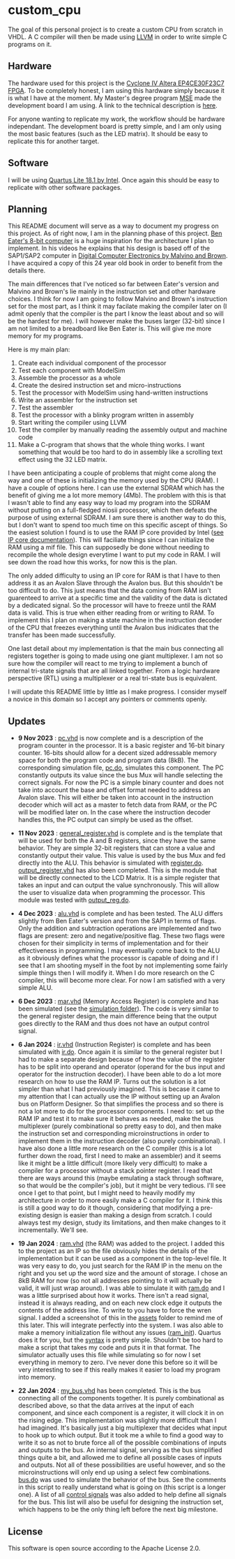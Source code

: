 # custom_cpu
The goal of this personal project is to create a custom CPU from scratch in VHDL. 
A C compiler will then be made using [LLVM](https://llvm.org/) in order to write simple C programs on it. 

## Hardware
The hardware used for this project is the [Cyclone IV Altera EP4CE30F23C7 FPGA](https://www.mouser.fr/datasheet/2/612/cyiv_53001-1299432.pdf).
To be completely honest, I am using this hardware simply because it is what I have at the moment. 
My Master's degree program [MSE](https://www.hes-so.ch/en/master/hes-so-master/programmes/engineering-mse) made the development board I am using. 
A link to the technical description is [here](https://mse-wiki.ti.bfh.ch/).

For anyone wanting to replicate my work, the workflow should be hardware independant. 
The development board is pretty simple, and I am only using the most basic features (such as the LED matrix).
It should be easy to replicate this for another target. 

## Software
I will be using [Quartus Lite 18.1 by Intel](https://www.intel.com/content/www/us/en/software-kit/665990/intel-quartus-prime-lite-edition-design-software-version-18-1-for-windows.html?). 
Once again this should be easy to replicate with other software packages. 

## Planning
This README document will serve as a way to document my progress on this project. As of right now, I am in the planning phase of this project. 
[Ben Eater's 8-bit computer](https://eater.net/8bit/) is a huge inspiration for the architecture I plan to implement.
In his videos he explains that his design is based off of the SAP1/SAP2 computer in [Digital Computer Electronics
by Malvino and Brown](https://archive.org/details/367026792DigitalComputerElectronicsAlbertPaulMalvinoAndJeraldABrownPdf1).
I have acquired a copy of this 24 year old book in order to benefit from the details there.

The main differences that I've noticed so far between Eater's version and Malvino and Brown's lie mainly in the 
instruction set and other hardware choices. I think for now I am going to follow Malvino and Brown's instruction set
for the most part, as I think it may facilate making the compiler later on (I admit openly that 
the compiler is the part I know the least about and so will be the hardest for me). I will however make the buses
larger (32-bit) since I am not limited to a breadboard like Ben Eater is. This will give me more
memory for my programs. 

Here is my main plan:

1. Create each individual component of the processor
2. Test each component with ModelSim
3. Assemble the processor as a whole
4. Create the desired instruction set and micro-instructions
5. Test the processor with ModelSim using hand-written instructions
6. Write an assembler for the instruction set
7. Test the assembler
8. Test the processor with a blinky program written in assembly
9. Start writing the compiler using LLVM
10. Test the compiler by manually reading the assembly output and machine code
11. Make a C-program that shows that the whole thing works. I want something that would be too hard to do in assembly like a scrolling text effect using the 32 LED matrix.

I have been anticipating a couple of problems that might come along the way and one of these is initializing
the memory used by the CPU (RAM). I have a couple of options here. I can use the external SDRAM which has the 
benefit of giving me a lot more memory (4Mb). The problem with this is that I wasn't able to find any 
easy way to load my program into the SDRAM without putting on a full-fledged niosii processor, which then
defeats the purpose of using external SDRAM. I am sure there is another way to do this, but I don't want to spend
too much time on this specific ascept of things. So the easiest solution I found is to use the RAM IP core provided
by Intel ([see IP core documentation](https://www.intel.com/content/www/us/en/docs/programmable/683285/18-1/core-user-guide.html)).
This will faciliate things since I can initialize the RAM using a mif file. This can supposedly be done without
needing to recompile the whole design everytime I want to put my code in RAM. I will see down the road how this works,
for now this is the plan. 

The only added difficulty to using an IP core for RAM is that I have to then address it as an Avalon Slave through
the Avalon bus. But this shouldn't be too difficult to do. This just means that the data coming from RAM isn't guarenteed
to arrive at a specific time and the validity of the data is dictated by a dedicated signal. So the processor will
have to freeze until the RAM data is valid. This is true when either reading from or writing to RAM. To implement this
I plan on making a state machine in the instruction decoder of the CPU that freezes everything until the Avalon
bus inidicates that the transfer has been made successfully. 

One last detail about my implementation is that the main bus connecting all registers together is going to made
using one giant multiplexer. I am not so sure how the compiler will react to me trying to implement a bunch of 
internal tri-state signals that are all linked together. From a logic hardware perspective (RTL) using a multiplexer or 
a real tri-state bus is equivalent. 

I will update this README little by little as I make progress. I consider myself a novice in this domain so I accept any 
pointers or comments openly. 

## Updates

* **9 Nov 2023** : [pc.vhd](/pc.vhd) is now complete and is a description of the program counter in the processor. It is a basic register and 16-bit binary counter.
16-bits should allow for a decent sized addressable memory space for both the program code and program data (8kB). The corresponding
simulation file, [pc.do](/simulation/pc.do), simulates this component. The PC constantly outputs its value since the bus Mux will 
handle selecting the correct signals. For now the PC is a simple binary counter and does not take into account the base and offset format 
needed to address an Avalon slave. This will either be taken into account in the instruction decoder which will act as a master to 
fetch data from RAM, or the PC will be modified later on. In the case where the instruction decoder handles this, the PC output can simply be used 
as the offset. 

* **11 Nov 2023** : [general_register.vhd](/general_register.vhd) is complete and is the template that will be used for both the A and B registers, since they have
the same behavior. They are simple 32-bit registers that can store a value and constantly output their value. This value is used by the bus Mux
and fed directly into the ALU. This behavior is simulated with [register.do](/simulation/register.do).
[output_register.vhd](/output_register.vhd) has also been completed. This is the module that will be directly connected to the LCD Matrix. It is a simple register
that takes an input and can output the value synchronously. This will allow the user to visualize data when programming the processor. This module
was tested with [output_reg.do](/simulation/output_reg.do).

* **4 Dec 2023** : [alu.vhd](/alu.vhd) is complete and has been tested. The ALU differs slightly from Ben Eater's version
and from the SAP1 in terms of flags. Only the addition and subtraction operations are implemented and two flags are present: zero and negative/positive flag. These two flags were chosen for their simplicity in terms of implementation and for their effectiveness
in programming. I may eventually come back to the ALU as it obviously defines what the processor is capable of doing and if I see
that I am shooting myself in the foot by not implementing some fairly simple things then I will modify it. When I do more
research on the C compiler, this will become more clear. For now I am satisfied with a very simple ALU.

* **6 Dec 2023** : [mar.vhd](/mar.vhd) (Memory Access Register) is complete and has been simulated (see the [simulation folder](/simulation)). The code is very similar to the general register design, the main difference being that the output goes directly to the RAM and thus does not have an output control signal.

* **6 Jan 2024** : [ir.vhd](/ir.vhd) (Instruction Register) is complete and has been simulated with [ir.do](/simulation/ir.do). Once again it is
similar to the general register but I had to make a separate design because of how the value of the register has to be split
into operand and operator (operand for the bus input and operator for the instruction decoder). I have been able to do a lot more research on how to use the RAM IP. Turns out the solution is a lot simpler than what I had previously imagined. This is becase it came to my attention that I can actually use the IP without setting up an Avalon bus on Platform Designer. So that simplifies the process and so there is not a lot more to do for the processor components. I need to: set up the RAM IP and test it to make sure it behaves as needed, make the bus multiplexer (purely combinational so pretty easy to do), and then make the instruction set and corresponding microinstructions in order to implement them in the instruction decoder (also purely combinational). I have also done a little more research on the C compiler (this is a lot further down the road, first I need to make an assembler) and it seems like it might be a little difficult (more likely very difficult) to make a compiler for a processor without a stack pointer register. I read that there are ways around this (maybe emulating a stack through software, so that would be the compiler's job), but it might be very tedious. I'll see once I get to that point, but I might need to heavily modify my architecture in order to more easily make a C compiler for it. I think this is still a good way to do it though, considering that modifying a pre-existing design is easier than making a design from scratch. I could always test my design, study its limitations, and then make changes to it incrementally. We'll see.

* **19 Jan 2024** : [ram.vhd](/ram.vhd) (the RAM) was added to the project. I added this to the project as an IP so the file obviously hides the details of the implementation but it can be used as a component in the top-level file. It was very easy to do, you just search for the RAM IP in the menu on the right and you set up the word size and the amount of storage. I chose an 8kB RAM for now (so not all addresses pointing to it will actually be valid, it will just wrap around). I was able to simulate it with [ram.do](/simulation/ram.do) and I was a little surprised about how it works. There isn't a read signal, instead it is always reading, and on each new clock edge it outputs the contents of the address line. To write to you have to force the wren signal. I added a screenshot of this in the [assets](/assets) folder to remind me of this later. This will integrate perfectly into the system. I was also able to make a memory initialization file without any issues ([ram_init](/ram_init.mif)). Quartus does it for you, but the [syntax](https://www.intel.com/content/www/us/en/programmable/quartushelp/17.0/reference/glossary/def_mif.htm) is pretty simple. Shouldn't be too hard to make a script that takes my code and puts it in that format. The simulator actually uses this file while simulating so for now I set everything in memory to zero. I've never done this before so it will be very interesting to see if this really makes it easier to load my program into memory.

*  **22 Jan 2024** : [my_bus.vhd](/my_bus.vhd) has been completed. This is the bus connecting all of the components together. It is purely combinational as described above, so that the data arrives at the input of each component, and since each component is a register, it will clock it in on the rising edge. This implementation was slightly more difficult than I had imagined. It's basically just a big multiplexer that decides what input to hook up to which output. But it took me a while to find a good way to write it so as not to brute force all of the possible combinations of inputs and outputs to the bus. An internal signal, serving as the bus simplified things quite a bit, and allowed me to define all possible cases of inputs and outputs. Not all of these possibilities are useful however, and so the microinstructions will only end up using a select few combinations. [bus.do](/simulation/bus.do) was used to simulate the behavior of the bus. See the comments in this script to really understand what is going on (this script is a longer one). A list of all [control signals](control_signals.txt) was also added to help define all signals for the bus. This list will also be useful for designing the instruction set, which happens to be the only thing left before the next big milestone. 

## License
This software is open source according to the Apache License 2.0. 
